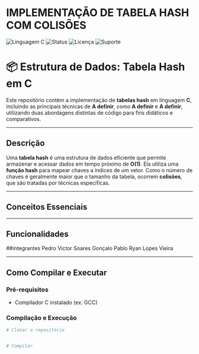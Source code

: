 # IMPLEMENTAÇÃO DE TABELA HASH COM COLISÕES

![Linguagem C](https://img.shields.io/badge/Linguagem-C-blue.svg?logo=c&logoColor=white)
![Status](https://img.shields.io/badge/Status-Em%20desenvolvimento-yellow)
![Licença](https://img.shields.io/badge/Licen%C3%A7a-MIT-green.svg)
![Suporte](https://img.shields.io/badge/Suporte-Windows%20%7C%20Linux-blue)


# 📦 Estrutura de Dados: Tabela Hash em C

Este repositório contém a implementação de **tabelas hash** em linguagem **C**, incluindo as principais técnicas de **A definir**, como **A definir** e **A definir**, utilizando duas abordagens distintas de código para fins didáticos e comparativos.

---

## Descrição

Uma **tabela hash** é uma estrutura de dados eficiente que permite armazenar e acessar dados em tempo próximo de **O(1)**. Ela utiliza uma **função hash** para mapear chaves a índices de um vetor. Como o número de chaves é geralmente maior que o tamanho da tabela, ocorrem **colisões**, que são tratadas por técnicas específicas.

---

## Conceitos Essenciais


---

## Funcionalidades

##integrantes
Pedro Victor Soares Gonçalo
Pablo Ryan Lopes Vieira


---

## Como Compilar e Executar

### Pré-requisitos

- Compilador C instalado (ex: GCC)

### Compilação e Execução

```bash
# Clonar o repositório


# Compilar

